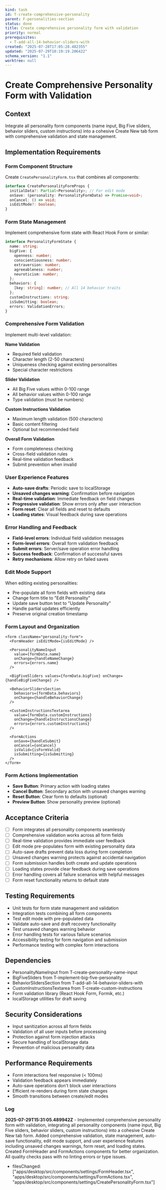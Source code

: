 ```yaml
---
kind: task
id: T-create-comprehensive-personality
parent: F-personalities-section
status: done
title: Create comprehensive personality form with validation
priority: normal
prerequisites:
  - T-add-all-14-behavior-sliders-with
created: "2025-07-28T17:05:28.482355"
updated: "2025-07-29T10:19:19.206422"
schema_version: "1.1"
worktree: null
---
```


# Create Comprehensive Personality Form with Validation

## Context

Integrate all personality form components (name input, Big Five sliders, behavior sliders, custom instructions) into a cohesive Create New tab form with comprehensive validation and state management.

## Implementation Requirements

### Form Component Structure

Create `CreatePersonalityForm.tsx` that combines all components:

```typescript
interface CreatePersonalityFormProps {
  initialData?: Partial<Personality>; // For edit mode
  onSave: (personality: PersonalityFormData) => Promise<void>;
  onCancel: () => void;
  isEditMode?: boolean;
}
```

### Form State Management

Implement comprehensive form state with React Hook Form or similar:

```typescript
interface PersonalityFormState {
  name: string;
  bigFive: {
    openness: number;
    conscientiousness: number;
    extraversion: number;
    agreeableness: number;
    neuroticism: number;
  };
  behaviors: {
    [key: string]: number; // All 14 behavior traits
  };
  customInstructions: string;
  isSubmitting: boolean;
  errors: ValidationErrors;
}
```

### Comprehensive Form Validation

Implement multi-level validation:

**Name Validation**

- Required field validation
- Character length (2-50 characters)
- Uniqueness checking against existing personalities
- Special character restrictions

**Slider Validation**

- All Big Five values within 0-100 range
- All behavior values within 0-100 range
- Type validation (must be numbers)

**Custom Instructions Validation**

- Maximum length validation (500 characters)
- Basic content filtering
- Optional but recommended field

**Overall Form Validation**

- Form completeness checking
- Cross-field validation rules
- Real-time validation feedback
- Submit prevention when invalid

### User Experience Features

- **Auto-save drafts**: Periodic save to localStorage
- **Unsaved changes warning**: Confirmation before navigation
- **Real-time validation**: Immediate feedback on field changes
- **Progressive validation**: Show errors only after user interaction
- **Form reset**: Clear all fields and reset to defaults
- **Loading states**: Visual feedback during save operations

### Error Handling and Feedback

- **Field-level errors**: Individual field validation messages
- **Form-level errors**: Overall form validation feedback
- **Submit errors**: Server/save operation error handling
- **Success feedback**: Confirmation of successful saves
- **Retry mechanisms**: Allow retry on failed saves

### Edit Mode Support

When editing existing personalities:

- Pre-populate all form fields with existing data
- Change form title to "Edit Personality"
- Update save button text to "Update Personality"
- Handle partial updates efficiently
- Preserve original creation timestamp

### Form Layout and Organization

```tsx
<form className="personality-form">
  <FormHeader isEditMode={isEditMode} />

  <PersonalityNameInput
    value={formData.name}
    onChange={handleNameChange}
    errors={errors.name}
  />

  <BigFiveSliders values={formData.bigFive} onChange={handleBigFiveChange} />

  <BehaviorSlidersSection
    behaviors={formData.behaviors}
    onChange={handleBehaviorChange}
  />

  <CustomInstructionsTextarea
    value={formData.customInstructions}
    onChange={handleInstructionsChange}
    errors={errors.customInstructions}
  />

  <FormActions
    onSave={handleSubmit}
    onCancel={onCancel}
    isValid={isFormValid}
    isSubmitting={isSubmitting}
  />
</form>
```

### Form Actions Implementation

- **Save Button**: Primary action with loading states
- **Cancel Button**: Secondary action with unsaved changes warning
- **Reset Button**: Clear form to defaults (optional)
- **Preview Button**: Show personality preview (optional)

## Acceptance Criteria

- [ ] Form integrates all personality components seamlessly
- [ ] Comprehensive validation works across all form fields
- [ ] Real-time validation provides immediate user feedback
- [ ] Edit mode pre-populates form with existing personality data
- [ ] Auto-save drafts prevent data loss during form completion
- [ ] Unsaved changes warning protects against accidental navigation
- [ ] Form submission handles both create and update operations
- [ ] Loading states provide clear feedback during save operations
- [ ] Error handling covers all failure scenarios with helpful messages
- [ ] Form reset functionality returns to default state

## Testing Requirements

- Unit tests for form state management and validation
- Integration tests combining all form components
- Test edit mode with pre-populated data
- Validate auto-save and draft recovery functionality
- Test unsaved changes warning behavior
- Error handling tests for various failure scenarios
- Accessibility testing for form navigation and submission
- Performance testing with complex form interactions

## Dependencies

- PersonalityNameInput from T-create-personality-name-input
- BigFiveSliders from T-implement-big-five-personality
- BehaviorSlidersSection from T-add-all-14-behavior-sliders-with
- CustomInstructionsTextarea from T-create-custom-instructions
- Form validation library (React Hook Form, Formik, etc.)
- localStorage utilities for draft saving

## Security Considerations

- Input sanitization across all form fields
- Validation of all user inputs before processing
- Protection against form injection attacks
- Secure handling of localStorage data
- Prevention of malicious personality data

## Performance Requirements

- Form interactions feel responsive (< 100ms)
- Validation feedback appears immediately
- Auto-save operations don't block user interactions
- Efficient re-renders during form state changes
- Smooth transitions between create/edit modes

### Log

**2025-07-29T15:31:05.489942Z** - Implemented comprehensive personality form with validation, integrating all personality components (name input, Big Five sliders, behavior sliders, custom instructions) into a cohesive Create New tab form. Added comprehensive validation, state management, auto-save functionality, edit mode support, and user experience features including unsaved changes warnings, form reset, and loading states. Created FormHeader and FormActions components for better organization. All quality checks pass with no linting errors or type issues.

- filesChanged: ["apps/desktop/src/components/settings/FormHeader.tsx", "apps/desktop/src/components/settings/FormActions.tsx", "apps/desktop/src/components/settings/CreatePersonalityForm.tsx"]
